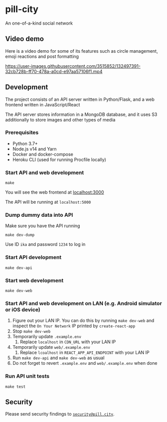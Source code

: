# pill-city
An one-of-a-kind social network

## Video demo
Here is a video demo for some of its features such as circle management, emoji reactions and post formatting

https://user-images.githubusercontent.com/3515852/132497391-32cb728b-ff70-478a-a0cd-e97aa57106f1.mp4

## Development
The project consists of an API server written in Python/Flask, and a web frontend written in JavaScript/React

The API server stores information in a MongoDB database, and it uses S3 additionally to store images and other types of media

### Prerequisites
* Python 3.7+
* Node.js v14 and Yarn
* Docker and docker-compose
* Heroku CLI (used for running Procfile locally)

### Start API and web development
``` shell
make
```
You will see the web frontend at [localhost:3000](http://localhost:3000)

The API will be running at `localhost:5000`

### Dump dummy data into API
Make sure you have the API running
``` shell
make dev-dump
```
Use ID `ika` and password `1234` to log in

### Start API development
``` shell
make dev-api
```

### Start web development
``` shell
make dev-web
```

### Start API and web development on LAN (e.g. Android simulator or iOS device)
1. Figure out your LAN IP. You can do this by running `make dev-web` and inspect the `On Your Network` IP printed by `create-react-app`
2. Stop `make dev-web`
3. Temporarily update `.example.env`
   1. Replace `localhost` in `CDN_URL` with your LAN IP
4. Temporarily update `web/.example.env`
   1. Replace `lcoalhost` in `REACT_APP_API_ENDPOINT` with your LAN IP
5. Run `make dev-api` and `make dev-web` as usual
6. Do not forget to revert `.example.env` and `web/.example.env` when done

### Run API unit tests
``` shell
make test
```

## Security
Please send security findings to [`security@pill.city`](mailto:security@pill.city).

